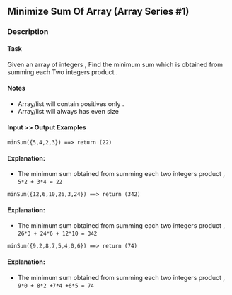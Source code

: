 ## Minimize Sum Of Array (Array Series #1)

### Description

#### Task
Given an array of integers , Find the minimum sum which is obtained from summing each Two integers product .

#### Notes
* Array/list will contain positives only .
* Array/list will always has even size

#### Input >> Output Examples
```
minSum({5,4,2,3}) ==> return (22)
```
#### Explanation:
* The minimum sum obtained from summing each two integers product , `5*2 + 3*4 = 22`
```
minSum({12,6,10,26,3,24}) ==> return (342)
```
#### Explanation:
* The minimum sum obtained from summing each two integers product , `26*3 + 24*6 + 12*10 = 342`
```
minSum({9,2,8,7,5,4,0,6}) ==> return (74)
```
#### Explanation:
* The minimum sum obtained from summing each two integers product , `9*0 + 8*2 +7*4 +6*5 = 74`